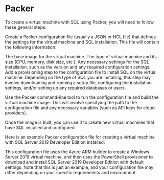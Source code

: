 # Packer
To create a virtual machine with SQL using Packer, you will need to follow these general steps:

Create a Packer configuration file (usually a JSON or HCL file) that defines the settings for the virtual machine and SQL installation. This file will contain the following information:

The base image for the virtual machine.
The type of virtual machine and its size (CPU, memory, disk size, etc.).
Any necessary settings for the SQL installation, such as the version and any required configuration settings.
Add a provisioning step to the configuration file to install SQL on the virtual machine. Depending on the type of SQL you are installing, this step may involve downloading and running a setup file, configuring the installation settings, and/or setting up any required databases or users.

Use the Packer command-line tool to run the configuration file and build the virtual machine image. This will involve specifying the path to the configuration file and any necessary variables (such as API keys for cloud providers).

Once the image is built, you can use it to create new virtual machines that have SQL installed and configured.

Here is an example Packer configuration file for creating a virtual machine with SQL Server 2019 Developer Edition installed:

This configuration file uses the Azure ARM builder to create a Windows Server 2019 virtual machine, and then uses the PowerShell provisioner to download and install SQL Server 2019 Developer Edition with default settings. Note that this is just an example, and your configuration file may differ depending on your specific requirements and environment.

